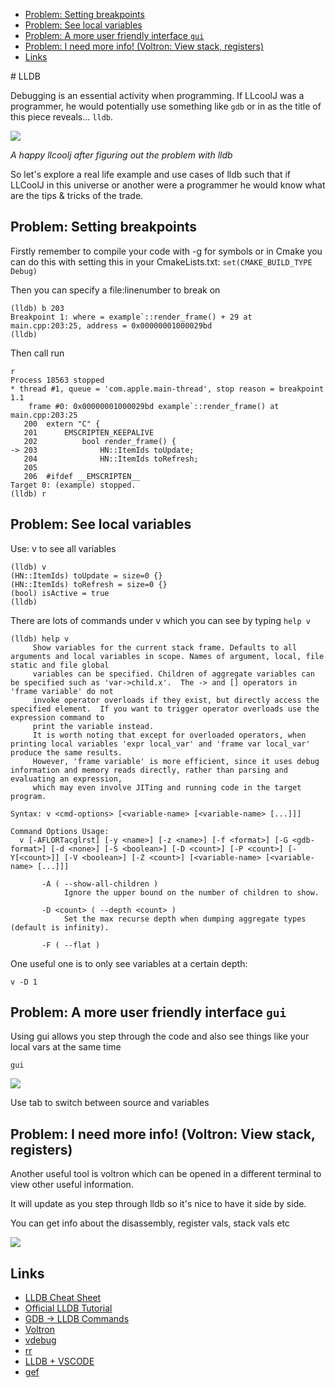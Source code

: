 <!-- vscode-markdown-toc -->
* [Problem: Setting breakpoints](#Problem:Settingbreakpoints)
* [Problem: See local variables](#Problem:Seelocalvariables)
* [Problem: A more user friendly interface `gui`](#Problem:Amoreuserfriendlyinterfacegui)
* [Problem: I need more info! (Voltron: View stack, registers)](#Problem:IneedmoreinfoVoltron:Viewstackregisters)
* [Links](#Links)

<!-- vscode-markdown-toc-config
	numbering=false
	autoSave=true
	/vscode-markdown-toc-config -->
<!-- /vscode-markdown-toc --># LLDB

Debugging is an essential activity when programming. If LLcoolJ was a programmer, he would potentially use something like `gdb` or in as the title of this piece reveals... `lldb`.



<img src="https://i.imgur.com/Oz0z3J1.png"/>

*A happy llcoolj after figuring out the problem with lldb*

So let's explore a real life example and use cases of lldb such that if LLCoolJ in this universe or another were a programmer he would know what are the tips & tricks of the trade.


## <a name='Problem:Settingbreakpoints'></a>Problem: Setting breakpoints

Firstly remember to compile your code with -g for symbols or in Cmake you can do this with setting this in your CmakeLists.txt: `set(CMAKE_BUILD_TYPE Debug)`

Then you can specify a file:linenumber to break  on

```
(lldb) b 203
Breakpoint 1: where = example`::render_frame() + 29 at main.cpp:203:25, address = 0x00000001000029bd
(lldb) 
```

Then call run 

```
r
Process 18563 stopped
* thread #1, queue = 'com.apple.main-thread', stop reason = breakpoint 1.1
    frame #0: 0x00000001000029bd example`::render_frame() at main.cpp:203:25
   200  extern "C" {
   201      EMSCRIPTEN_KEEPALIVE
   202          bool render_frame() {
-> 203              HN::ItemIds toUpdate;
   204              HN::ItemIds toRefresh;
   205 
   206  #ifdef __EMSCRIPTEN__
Target 0: (example) stopped.
(lldb) r
```

## <a name='Problem:Seelocalvariables'></a>Problem: See local variables


Use: v to see all variables

```
(lldb) v
(HN::ItemIds) toUpdate = size=0 {}
(HN::ItemIds) toRefresh = size=0 {}
(bool) isActive = true
(lldb)
```

There are lots of commands under v which you can see by typing `help v`

```
(lldb) help v
     Show variables for the current stack frame. Defaults to all arguments and local variables in scope. Names of argument, local, file static and file global
     variables can be specified. Children of aggregate variables can be specified such as 'var->child.x'.  The -> and [] operators in 'frame variable' do not
     invoke operator overloads if they exist, but directly access the specified element.  If you want to trigger operator overloads use the expression command to
     print the variable instead.
     It is worth noting that except for overloaded operators, when printing local variables 'expr local_var' and 'frame var local_var' produce the same results.
     However, 'frame variable' is more efficient, since it uses debug information and memory reads directly, rather than parsing and evaluating an expression,
     which may even involve JITing and running code in the target program.

Syntax: v <cmd-options> [<variable-name> [<variable-name> [...]]]

Command Options Usage:
  v [-AFLORTacglrst] [-y <name>] [-z <name>] [-f <format>] [-G <gdb-format>] [-d <none>] [-S <boolean>] [-D <count>] [-P <count>] [-Y[<count>]] [-V <boolean>] [-Z <count>] [<variable-name> [<variable-name> [...]]]

       -A ( --show-all-children )
            Ignore the upper bound on the number of children to show.

       -D <count> ( --depth <count> )
            Set the max recurse depth when dumping aggregate types (default is infinity).

       -F ( --flat )
```

One useful one is to only see variables at a certain depth:

```
v -D 1
```


## <a name='Problem:Amoreuserfriendlyinterfacegui'></a>Problem: A more user friendly interface `gui`

Using gui allows you step through the code and also see things like your local vars at the same time

```
gui
```


<img src="https://i.imgur.com/kJJ2NlC.png"/>

Use tab to switch between source and variables 


## <a name='Problem:IneedmoreinfoVoltron:Viewstackregisters'></a>Problem: I need more info! (Voltron: View stack, registers)

Another useful tool is voltron which can be opened in a different terminal to view other useful information.

It will update as you step through lldb so it's nice to have it side by side.

You can get info about the disassembly, register vals, stack vals etc 

<img src="https://i.imgur.com/jKA7CXk.png"/>




## <a name='Links'></a>Links
- [LLDB Cheat Sheet](https://gist.github.com/ryanchang/a2f738f0c3cc6fbd71fa)
- [Official LLDB Tutorial](https://lldb.llvm.org/use/tutorial.html)
- [GDB -> LLDB Commands](http://lldb.llvm.org/use/map.html)
- [Voltron](https://github.com/snare/voltron)
- [vdebug](https://github.com/vim-vdebug/vdebug)
- [rr](https://rr-project.org/)
- [LLDB + VSCODE](https://code.visualstudio.com/docs/cpp/lldb-mi)
- [gef](https://github.com/hugsy/gef)
